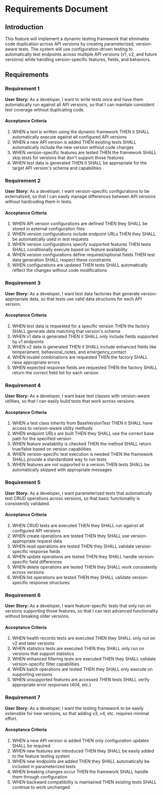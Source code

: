 # Requirements Document

## Introduction

This feature will implement a dynamic testing framework that eliminates code duplication across API versions by creating parameterized, version-aware tests. The system will use configuration-driven testing to automatically test endpoints across multiple API versions (v1, v2, and future versions) while handling version-specific features, fields, and behaviors.

## Requirements

### Requirement 1

**User Story:** As a developer, I want to write tests once and have them automatically run against all API versions, so that I can maintain consistent test coverage without duplicating code.

#### Acceptance Criteria

1. WHEN a test is written using the dynamic framework THEN it SHALL automatically execute against all configured API versions
2. WHEN a new API version is added THEN existing tests SHALL automatically include the new version without code changes
3. WHEN version-specific features are tested THEN the framework SHALL skip tests for versions that don't support those features
4. WHEN test data is generated THEN it SHALL be appropriate for the target API version's schema and capabilities

### Requirement 2

**User Story:** As a developer, I want version-specific configurations to be externalized, so that I can easily manage differences between API versions without hardcoding them in tests.

#### Acceptance Criteria

1. WHEN API version configurations are defined THEN they SHALL be stored in external configuration files
2. WHEN version configurations include endpoint URLs THEN they SHALL be automatically used in test requests
3. WHEN version configurations specify supported features THEN tests SHALL conditionally execute based on feature availability
4. WHEN version configurations define required/optional fields THEN test data generation SHALL respect these constraints
5. WHEN configurations are updated THEN tests SHALL automatically reflect the changes without code modifications

### Requirement 3

**User Story:** As a developer, I want test data factories that generate version-appropriate data, so that tests use valid data structures for each API version.

#### Acceptance Criteria

1. WHEN test data is requested for a specific version THEN the factory SHALL generate data matching that version's schema
2. WHEN v1 data is generated THEN it SHALL only include fields supported by v1 endpoints
3. WHEN v2 data is generated THEN it SHALL include enhanced fields like temperament, behavioral_notes, and emergency_contact
4. WHEN invalid combinations are requested THEN the factory SHALL raise appropriate errors
5. WHEN expected response fields are requested THEN the factory SHALL return the correct field list for each version

### Requirement 4

**User Story:** As a developer, I want base test classes with version-aware utilities, so that I can easily build tests that work across versions.

#### Acceptance Criteria

1. WHEN a test class inherits from BaseVersionTest THEN it SHALL have access to version-aware utility methods
2. WHEN endpoint URLs are built THEN they SHALL use the correct base path for the specified version
3. WHEN feature availability is checked THEN the method SHALL return true/false based on version capabilities
4. WHEN version-specific test execution is needed THEN the framework SHALL provide a standardized way to run tests
5. WHEN features are not supported in a version THEN tests SHALL be automatically skipped with appropriate messages

### Requirement 5

**User Story:** As a developer, I want parameterized tests that automatically test CRUD operations across versions, so that basic functionality is consistently validated.

#### Acceptance Criteria

1. WHEN CRUD tests are executed THEN they SHALL run against all configured API versions
2. WHEN create operations are tested THEN they SHALL use version-appropriate request data
3. WHEN read operations are tested THEN they SHALL validate version-specific response fields
4. WHEN update operations are tested THEN they SHALL handle version-specific field differences
5. WHEN delete operations are tested THEN they SHALL work consistently across versions
6. WHEN list operations are tested THEN they SHALL validate version-specific response structures

### Requirement 6

**User Story:** As a developer, I want feature-specific tests that only run on versions supporting those features, so that I can test advanced functionality without breaking older versions.

#### Acceptance Criteria

1. WHEN health records tests are executed THEN they SHALL only run on v2 and later versions
2. WHEN statistics tests are executed THEN they SHALL only run on versions that support statistics
3. WHEN enhanced filtering tests are executed THEN they SHALL validate version-specific filter capabilities
4. WHEN batch operations are tested THEN they SHALL only execute on supporting versions
5. WHEN unsupported features are accessed THEN tests SHALL verify appropriate error responses (404, etc.)

### Requirement 7

**User Story:** As a developer, I want the testing framework to be easily extensible for new versions, so that adding v3, v4, etc. requires minimal effort.

#### Acceptance Criteria

1. WHEN a new API version is added THEN only configuration updates SHALL be required
2. WHEN new features are introduced THEN they SHALL be easily added to the feature testing system
3. WHEN new endpoints are added THEN they SHALL automatically be included in parameterized tests
4. WHEN breaking changes occur THEN the framework SHALL handle them through configuration
5. WHEN backward compatibility is maintained THEN existing tests SHALL continue to work unchanged